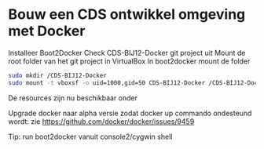 Bouw een CDS ontwikkel omgeving met Docker
===

Installeer Boot2Docker
Check CDS-BIJ12-Docker git project uit
Mount de root folder van het git project in VirtualBox
In boot2docker mount de folder
``` sh
sudo mkdir /CDS-BIJ12-Docker
sudo mount -t vboxsf -o uid=1000,gid=50 CDS-BIJ12-Docker /CDS-BIJ12-Docker
```

De resources zijn nu beschikbaar onder 

Upgrade docker naar alpha versie zodat docker up commando ondesteund wordt:
zie https://github.com/docker/docker/issues/9459

Tip: run boot2docker vanuit console2/cygwin shell
